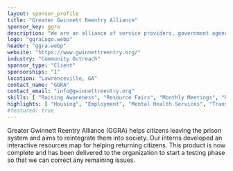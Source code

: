 ```yaml
---
layout: sponsor_profile
title: "Greater Gwinnett Reentry Alliance"
sponsor_key: ggra
description: "We are an alliance of service providers, government agencies, and impacted citizens."
logo: "ggraLogo.webp"
header: "ggra.webp"
website: "https://www.gwinnettreentry.org/"
industry: "Community Outreach"
sponsor_type: "Client"
sponsorships: "1"
location: "Lawrenceville, GA"
contact_name: "GGRA"
contact_email: "info@gwinnettreentry.org"
skills: [ "Raising Awareness", "Resource Fairs", "Monthly Meetings", "Resource Portal" ]
highlights: [ "Housing", "Employment", "Mental Health Services", "Transporation" ]
#featured: true
---
```

Greater Gwinnett Reentry Alliance (GGRA) helps citizens leaving
the prison system and aims to reintegrate them into society. Our
interns developed an interactive resources map for helping
returning citizens. This product is now complete and has been
delivered to the organization to start a testing phase so that we can
correct any remaining issues.
